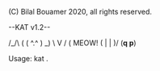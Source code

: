 (C) Bilal Bouamer 2020, all rights reserved.

--KAT v1.2--

  /\_/\  (
 ( ^.^ ) _)
  \ V / (     MEOW!
 ( | | )/
(__q p__)

Usage: kat <file name>.
